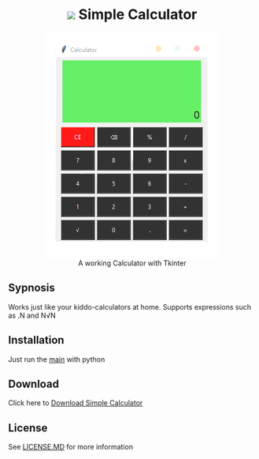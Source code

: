 
<h1 align='center'> <img width=32 src='https://cdn2.iconfinder.com/data/icons/ios7-inspired-mac-icon-set/512/Calculator_512.png'> Simple Calculator</h1>
<p align='center'>
    <img src='../../_img/simple_calculator.PNG'><br/>
    A working Calculator with Tkinter 
</p>

## Sypnosis

Works just like your kiddo-calculators at home. Supports expressions such as .N and N√N

## Installation

Just run the [main](main.py) with python

## Download

Click here to [Download Simple Calculator](https://downgit.github.io/#/home?url=https://github.com/besnoi/pyapps/tree/main/src/Simple%20Calculator)

## License

See [LICENSE.MD](../../LICENSE.MD) for more information
